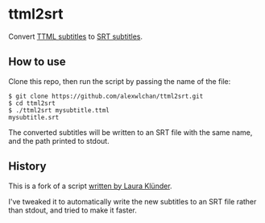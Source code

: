 # ttml2srt

Convert [TTML subtitles][ttml] to [SRT subtitles][srt].

[ttml]: https://en.wikipedia.org/wiki/Timed_Text_Markup_Language
[srt]: https://www.matroska.org/technical/subtitles.html#srt-subtitles



## How to use

Clone this repo, then run the script by passing the name of the file:

```console
$ git clone https://github.com/alexwlchan/ttml2srt.git
$ cd ttml2srt
$ ./ttml2srt mysubtitle.ttml
mysubtitle.srt
```

The converted subtitles will be written to an SRT file with the same name, and the path printed to stdout.



## History

This is a fork of a script [written by Laura Klünder](https://github.com/codingcatgirl/ttml2srt).

I've tweaked it to automatically write the new subtitles to an SRT file rather than stdout, and tried to make it faster.
